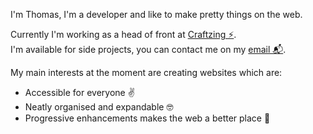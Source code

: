 I'm Thomas, I'm a developer and like to make pretty things on the web.

Currently I'm working as a head of front at [Craftzing ⚡️](https://craftzing.com/).  
I'm available for side projects, you can contact me on my [email 📬](mailto:thomas@gimmechaos.dev).

My main interests at the moment are creating websites which are:
- Accessible for everyone ✌️
- Neatly organised and expandable 🤓
- Progressive enhancements makes the web a better place 🌈
